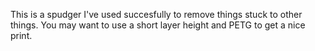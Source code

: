 This is a spudger I've used succesfully to remove things stuck to other things. You may want to use a short layer height and PETG to get a nice print.
